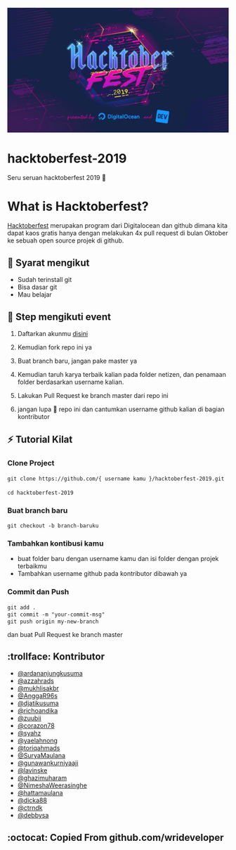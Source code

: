 ![](img/hacktoberfest.png)

# hacktoberfest-2019

Seru seruan hacktoberfest 2019 :checkered_flag:

# What is Hacktoberfest?

[Hacktoberfest](hacktoberfest.digitalocean.com) merupakan program dari Digitalocean dan github dimana kita dapat kaos gratis hanya dengan melakukan 4x pull request di bulan Oktober ke sebuah open source projek di github.

## :pushpin: Syarat mengikut

- Sudah terinstall git
- Bisa dasar git
- Mau belajar

## :scroll: Step mengikuti event

1. Daftarkan akunmu [disini](https://hacktoberfest.digitalocean.com)

2. Kemudian fork repo ini ya

3. Buat branch baru, jangan pake master ya

4. Kemudian taruh karya terbaik kalian pada folder netizen, dan penamaan folder berdasarkan username kalian.

5. Lakukan Pull Request ke branch master dari repo ini

6. jangan lupa :star2: repo ini dan cantumkan username github kalian di bagian kontributor

## :zap: Tutorial Kilat

### Clone Project

```
git clone https://github.com/{ username kamu }/hacktoberfest-2019.git

cd hacktoberfest-2019
```

### Buat branch baru

```
git checkout -b branch-baruku
```

### Tambahkan kontibusi kamu

- buat folder baru dengan username kamu dan isi folder dengan projek terbaikmu
- Tambahkan username github pada kontributor dibawah ya

### Commit dan Push

```
git add .
git commit -m "your-commit-msg"
git push origin my-new-branch
```

dan buat Pull Request ke branch master

## :trollface: Kontributor

- [@ardananjungkusuma](https://github.com/ardananjungkusuma)
- [@azzahrads](https://github.com/azzahrads)
- [@mukhlisakbr](https://github.com/mukhlisakbr)
- [@AnggaR96s](https://github.com/AnggaR96s)
- [@djatikusuma](https://github.com/djatikusuma)
- [@richoandika](https://github.com/richoandika)
- [@zuubii](https://github.com/zuubii)
- [@corazon78](https://github.com/corazon78)
- [@syahz](https://github.com/syahz)
- [@yaelahnong](https://github.com/yaelahnong)
- [@toriqahmads](https://github.com/toriqahmads)
- [@SuryaMaulana](https://github.com/suryamaulana)
- [@gunawankurniyaaji](https://github.com/gunawankurniyaaji)
- [@lavinske](https://github.com/lavinske)
- [@ghazimuharam](https://github.com/ghazimuharam)
- [@NimeshaWeerasinghe](https://github.com/NimeshaWeerasinghe)
- [@hattamaulana](https://github.com/hattamaulana)
- [@dicka88](https://github.com/dicka88)
- [@ctrndk](https://github.com/ctrndk)
- [@debbysa](https://github.com/debbysa)

## :octocat: Copied From github.com/wrideveloper
